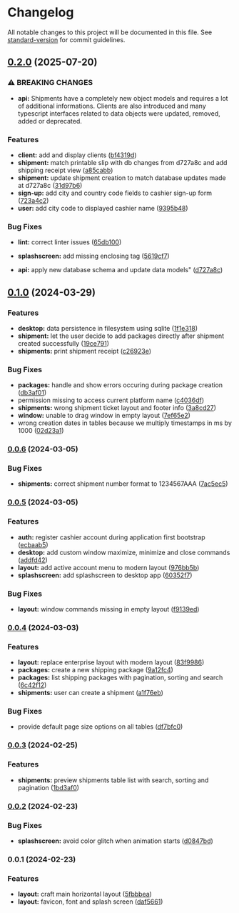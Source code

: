 # Changelog

All notable changes to this project will be documented in this file. See [standard-version](https://github.com/conventional-changelog/standard-version) for commit guidelines.

## [0.2.0](https://dev.azure.com/mohlahsolutions/Solex/_git/solex-invoicing/compare/v0.1.0...v0.2.0) (2025-07-20)


### ⚠ BREAKING CHANGES

* **api:** Shipments have a completely new object models and requires a lot of additional
informations. Clients are also introduced and many typescript interfaces related to data objects
were updated, removed, added or deprecated.

### Features

* **client:** add and display clients ([bf4319d](https://dev.azure.com/mohlahsolutions/Solex/_git/solex-invoicing/commit/bf4319db8c4ad887709be2b15c942ccc6b5ea906))
* **shipment:** match printable slip with db changes from d727a8c and add shipping receipt view ([a85cabb](https://dev.azure.com/mohlahsolutions/Solex/_git/solex-invoicing/commit/a85cabbfce649c9d37f302a140b2bce23a304048))
* **shipment:** update shipment creation to match database updates made at d727a8c ([31d97b6](https://dev.azure.com/mohlahsolutions/Solex/_git/solex-invoicing/commit/31d97b6d84ee2d6611e6be84d2994955667a9550))
* **sign-up:** add city and country code fields to cashier sign-up form ([723a4c2](https://dev.azure.com/mohlahsolutions/Solex/_git/solex-invoicing/commit/723a4c229ec9f1ca0bd470c2878c4012e0663686))
* **user:** add city code to displayed cashier name ([9395b48](https://dev.azure.com/mohlahsolutions/Solex/_git/solex-invoicing/commit/9395b4805cb787f6de6034944b901e22c7291c4b))


### Bug Fixes

* **lint:** correct linter issues ([65db100](https://dev.azure.com/mohlahsolutions/Solex/_git/solex-invoicing/commit/65db100047e906cc85c7aaf00a5db1cfa857dfc4))
* **splashscreen:** add missing </body> enclosing tag ([5619cf7](https://dev.azure.com/mohlahsolutions/Solex/_git/solex-invoicing/commit/5619cf7399c77de3d7b2fc8a7e5acd3ca43d118c))


* **api:** apply new database schema and update data models" ([d727a8c](https://dev.azure.com/mohlahsolutions/Solex/_git/solex-invoicing/commit/d727a8c27f0499639e86da4a9a446559286648d2))

## [0.1.0](https://github.com/Lerado/solex-invoicing-app/compare/v0.0.6...v0.1.0) (2024-03-29)


### Features

* **desktop:** data persistence in filesystem using sqlite ([1f1e318](https://github.com/Lerado/solex-invoicing-app/commit/1f1e3187009f14b4f168ebb3fd9d9cfe65c46444))
* **shipment:** let the user decide to add packages directly after shipment created successfully ([19ce791](https://github.com/Lerado/solex-invoicing-app/commit/19ce791b8656f873dbaa8ae088566a04fd9c791d))
* **shipments:** print shipment receipt ([c26923e](https://github.com/Lerado/solex-invoicing-app/commit/c26923ebf0c900d2ebefec21f72602e6bb166812))


### Bug Fixes

* **packages:** handle and show errors occuring during package creation ([db3af01](https://github.com/Lerado/solex-invoicing-app/commit/db3af01ef627385db563faa6c6e18ef58ce9c070))
* permission missing to access current platform name ([c4036df](https://github.com/Lerado/solex-invoicing-app/commit/c4036dfae5c03ef5b2e39beb84984779bc36f649))
* **shipments:** wrong shipment ticket layout and footer info ([3a8cd27](https://github.com/Lerado/solex-invoicing-app/commit/3a8cd27261db2926727c4e75b6ba7848edbbf827))
* **window:** unable to drag window in empty layout ([7ef65e2](https://github.com/Lerado/solex-invoicing-app/commit/7ef65e2aabb64b9a90340dfad0c42c892a614f01))
* wrong creation dates in tables because we multiply timestamps in ms by 1000 ([02d23a1](https://github.com/Lerado/solex-invoicing-app/commit/02d23a1e9b244578eb44353dad0c40311dce8a6c))

### [0.0.6](https://github.com/Lerado/solex-invoicing-app/compare/v0.0.5...v0.0.6) (2024-03-05)


### Bug Fixes

* **shipments:** correct shipment number format to 1234567AAA ([7ac5ec5](https://github.com/Lerado/solex-invoicing-app/commit/7ac5ec567844402b13285cb024f852093f246fa7))

### [0.0.5](https://github.com/Lerado/solex-invoicing-app/compare/v0.0.4...v0.0.5) (2024-03-05)


### Features

* **auth:** register cashier account during application first bootstrap ([ecbaab5](https://github.com/Lerado/solex-invoicing-app/commit/ecbaab56a5fe08b63a273ffa557480568795e6ed))
* **desktop:** add custom window maximize, minimize and close commands ([addfd42](https://github.com/Lerado/solex-invoicing-app/commit/addfd423a2f5b789cbdab498a33891a48dff22ff))
* **layout:** add active account menu to modern layout ([976bb5b](https://github.com/Lerado/solex-invoicing-app/commit/976bb5b184548b9b1e4b60238416b787e7752748))
* **splashscreen:** add splashscreen to desktop app ([60352f7](https://github.com/Lerado/solex-invoicing-app/commit/60352f7f726b5e9f4002310cdddcee7332ea4461))


### Bug Fixes

* **layout:** window commands missing in empty layout ([f9139ed](https://github.com/Lerado/solex-invoicing-app/commit/f9139edd01a3df682dc80d73d01c6d7de6424155))

### [0.0.4](https://github.com/Lerado/solex-invoicing-app/compare/v0.0.3...v0.0.4) (2024-03-03)


### Features

* **layout:** replace enterprise layout with modern layout ([83f9986](https://github.com/Lerado/solex-invoicing-app/commit/83f99861367720bad4820f575cde7131813f8407))
* **packages:** create a new shipping package ([9a12fc4](https://github.com/Lerado/solex-invoicing-app/commit/9a12fc49542df1bc026e482c8f2e47c0c194962d))
* **packages:** list shipping packages with pagination, sorting and search ([6c42f12](https://github.com/Lerado/solex-invoicing-app/commit/6c42f12059342ee4aa585daaba27c06340bd461f))
* **shipments:** user can create a shipment ([a1f76eb](https://github.com/Lerado/solex-invoicing-app/commit/a1f76ebf3d36402dee70eb8791fa7deac37bf8a2))


### Bug Fixes

* provide default page size options on all tables ([df7bfc0](https://github.com/Lerado/solex-invoicing-app/commit/df7bfc05deb8252dfa38311d7788b4636e6026cb))

### [0.0.3](https://github.com/Lerado/solex-invoicing-app/compare/v0.0.2...v0.0.3) (2024-02-25)


### Features

* **shipments:** preview shipments table list with search, sorting and pagination ([1bd3af0](https://github.com/Lerado/solex-invoicing-app/commit/1bd3af0ed6ec7f01e4c5dc2266d8af3e25302c22))

### [0.0.2](https://github.com/Lerado/solex-invoicing-app/compare/v0.0.1...v0.0.2) (2024-02-23)


### Bug Fixes

* **splashscreen:** avoid color glitch when animation starts ([d0847bd](https://github.com/Lerado/solex-invoicing-app/commit/d0847bdb196edb39edfc48bf12d0ba745de3e4c8))

### 0.0.1 (2024-02-23)


### Features

* **layout:** craft main horizontal layout ([5fbbbea](https://github.com/Lerado/solex-invoicing-app/commit/5fbbbeae7909fee57bcec422f14c051d95a0cf89))
* **layout:** favicon, font and splash screen ([daf5661](https://github.com/Lerado/solex-invoicing-app/commit/daf5661cea7da4d908f7858170cc04c424fed44a))
